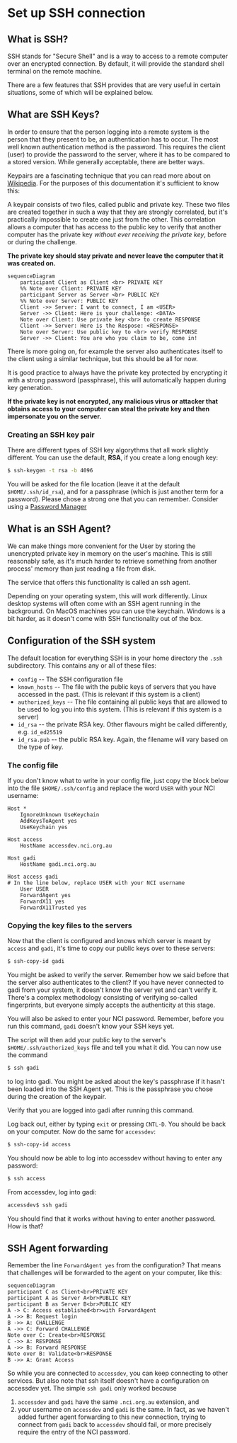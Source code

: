 # Set up SSH connection

## What is SSH?
SSH stands for "Secure Shell" and is a way to access to a remote computer over an encrypted connection. By default, it will provide the standard shell terminal on the remote machine.

There are a few features that SSH provides that are very useful in certain situations, some of which will be explained below.

## What are SSH Keys?
In order to ensure that the person logging into a remote system is the person that they present to be, an authentication has to occur. The most well known authentication method is the password.
This requires the client (user) to provide the password to the server, where it has to be compared to a stored version. While generally acceptable, there are better ways.

Keypairs are a fascinating technique that you can read more about on [Wikipedia](https://en.wikipedia.org/wiki/Public-key_cryptography). For the purposes of this documentation it's sufficient to know this:

A keypair consists of two files, called public and private key. These two files are created together in such a way that they are strongly correlated, but it's practically impossible to create one just from the other. 
This correlation allows a computer that has access to the public key to verify that another computer has the private key *without ever receiving the private key*, before or during the challenge.

**The private key should stay private and never leave the computer that it was created on.**

```mermaid
sequenceDiagram
	participant Client as Client <br> PRIVATE KEY
	%% Note over Client: PRIVATE KEY
	participant Server as Server <br> PUBLIC KEY
	%% Note over Server: PUBLIC KEY
	Client ->> Server: I want to connect, I am <USER>
	Server ->> Client: Here is your challenge: <DATA>
	Note over Client: Use private key <br> to create RESPONSE
	Client ->> Server: Here is the Respose: <RESPONSE>
	Note over Server: Use public key to <br> verify RESPONSE
	Server ->> Client: You are who you claim to be, come in!
```
There is more going on, for example the server also authenticates itself to the client using a similar technique, but this should be all for now.

It is good practice to always have the private key protected by encrypting it with a strong password (passphrase), this will automatically happen during key generation. 

**If the private key is not encrypted, any malicious virus or attacker that obtains access to your computer can steal the private key and then impersonate you on the server.**

### Creating an SSH key pair

There are different types of SSH key algorythms that all work slightly different. You can use the default, **RSA**, if you create a long enough key:

```bash
$ ssh-keygen -t rsa -b 4096
```

You will be asked for the file location (leave it at the default `$HOME/.ssh/id_rsa`), and for a passphrase (which is just another term for a password). Please chose a strong one that you can remember. Consider using a [Password Manager](https://www.wired.com/story/best-password-managers/)

## What is an SSH Agent?
We can make things more convenient for the User by storing the unencrypted private key in memory on the user's machine. This is still reasonably safe, as it's much harder to retrieve something from another process' memory than just reading a file from disk.

The service that offers this functionality is called an ssh agent.

Depending on your operating system, this will work differently. Linux desktop systems will often come with an SSH agent running in the background. On MacOS machines you can use the keychain. Windows is a bit harder, as it doesn't come with SSH functionality out of the box.

## Configuration of the SSH system
The default location for everything SSH is in your home directory the `.ssh` subdirectory. This contains any or all of these files:

- `config` -- The SSH configuration file
- `known_hosts` -- The file with the public keys of servers that you have accessed in the past. (This is relevant if this system is a client)
- `authorized_keys` -- The file containing all public keys that are allowed to be used to log you into this system. (This is relevant if this system is a server)
- `id_rsa` -- the private RSA key. Other flavours might be called differently, e.g. `id_ed25519`
- `id_rsa.pub` -- the public RSA key. Again, the filename will vary based on the type of key.

### The config file
If you don't know what to write in your config file, just copy the block below into the file `$HOME/.ssh/config` and replace the word `USER` with your NCI username:
```none
Host *
	IgnoreUnknown UseKeychain
	AddKeysToAgent yes
	UseKeychain yes
	
Host access
	HostName accessdev.nci.org.au

Host gadi
	HostName gadi.nci.org.au

Host access gadi
# In the line below, replace USER with your NCI username
	User USER
	ForwardAgent yes
	ForwardX11 yes
	ForwardX11Trusted yes
```

### Copying the key files to the servers
Now that the client is configured and knows which server is meant by `access` and `gadi`, it's time to copy our public keys over to these servers:
```bash
$ ssh-copy-id gadi
```
You might be asked to verify the server. Remember how we said before that the server also authenticates to the client? If you have never connected to gadi from your system, it doesn't know the server yet and can't verify it. There's a complex methodology consisting of verifying so-called fingerprints, but everyone simply accepts the authenticity at this stage. 

You will also be asked to enter your NCI password. Remember, before you run this command, `gadi` doesn't know your SSH keys yet.

The script will then add your public key to the server's `$HOME/.ssh/authorized_keys` file and tell you what it did. You can now use the command
```bash
$ ssh gadi
```
to log into gadi. You might be asked about the key's passphrase if it hasn't been loaded into the SSH Agent yet. This is the passphrase you chose during the creation of the keypair.

Verify that you are logged into gadi after running this command.

Log back out, either by typing `exit` or pressing `CNTL-D`. You should be back on your computer. Now do the same for `accessdev`:
```bash
$ ssh-copy-id access
```
You should now be able to log into accessdev without having to enter any password:
```bash
$ ssh access
```

From accessdev, log into gadi:
```bash
accessdev$ ssh gadi
```

You should find that it works without having to enter another password. How is that?

## SSH Agent forwarding
Remember the line `ForwardAgent yes` from the configuration? That means that challenges will be forwarded to the agent on your computer, like this:

```mermaid
sequenceDiagram
participant C as Client<br>PRIVATE KEY
participant A as Server A<br>PUBLIC KEY
participant B as Server B<br>PUBLIC KEY
A -> C: Access established<br>with ForwardAgent
A ->> B: Request login
B ->> A: CHALLENGE
A ->> C: Forward CHALLENGE
Note over C: Create<br>RESPONSE
C ->> A: RESPONSE
A ->> B: Forward RESPONSE
Note over B: Validate<br>RESPONSE
B ->> A: Grant Access
```
So while you are connected to `accessdev`, you can keep connecting to other services. But also note that ssh itself doesn't have a configuration on accessdev yet. The simple `ssh gadi` only worked because
1. `accessdev` and `gadi` have the same `.nci.org.au` extension, and
2. your username on `accessdev` and `gadi` is the same.
In fact, as we haven't added further agent forwarding to this new connection, trying to connect from `gadi` back to `accessdev` should fail, or more precisely require the entry of the NCI password.